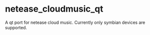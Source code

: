 # netease_cloudmusic_qt
A qt port for netease cloud music. Currently only symbian devices are supported.
